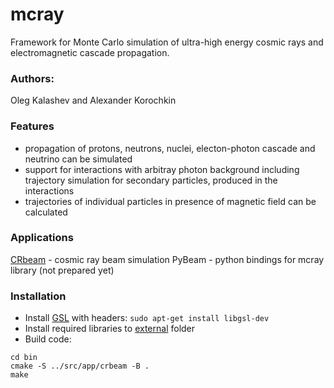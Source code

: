 # mcray
Framework for Monte Carlo simulation of ultra-high energy cosmic rays and electromagnetic cascade propagation.

### Authors:
   Oleg Kalashev and Alexander Korochkin

### Features
 - propagation of protons, neutrons, nuclei, electon-photon cascade and neutrino can be simulated
 - support for interactions with arbitray photon background including trajectory simulation for secondary particles, produced in the interactions
 - trajectories of individual particles in presence of magnetic field can be calculated

### Applications

[CRbeam](src/app/crbeam) - cosmic ray beam simulation
PyBeam - python bindings for mcray library (not prepared yet)

### Installation
- Install [GSL](https://packages.debian.org/sid/libgsl-dev) with headers: `sudo apt-get install libgsl-dev`
- Install required libraries to [external](src/external) folder
- Build code:
<pre><code>cd bin
cmake -S ../src/app/crbeam -B .
make
</code></pre>
